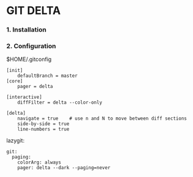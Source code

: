 # GIT DELTA

### 1. Installation
### 2. Configuration

$HOME/.gitconfig
```
[init]
    defaultBranch = master
[core]
    pager = delta

[interactive]
    diffFilter = delta --color-only

[delta]
    navigate = true    # use n and N to move between diff sections
    side-by-side = true
    line-numbers = true
```

lazygit:
```
git:
  paging:
    colorArg: always
    pager: delta --dark --paging=never
```
